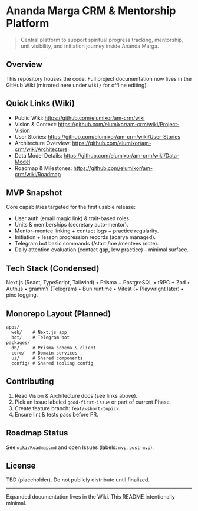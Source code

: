# Ananda Marga CRM & Mentorship Platform

> Central platform to support spiritual progress tracking, mentorship, unit visibility, and initiation journey inside Ananda Marga.

## Overview
This repository houses the code. Full project documentation now lives in the GitHub Wiki (mirrored here under `wiki/` for offline editing).

## Quick Links (Wiki)
- Public Wiki: https://github.com/elumixor/am-crm/wiki
- Vision & Context: https://github.com/elumixor/am-crm/wiki/Project-Vision
- User Stories: https://github.com/elumixor/am-crm/wiki/User-Stories
- Architecture Overview: https://github.com/elumixor/am-crm/wiki/Architecture
- Data Model Details: https://github.com/elumixor/am-crm/wiki/Data-Model
- Roadmap & Milestones: https://github.com/elumixor/am-crm/wiki/Roadmap

## MVP Snapshot
Core capabilities targeted for the first usable release:
- User auth (email magic link) & trait-based roles.
- Units & memberships (secretary auto-mentor).
- Mentor–mentee linking + contact logs + practice regularity.
- Initiation + lesson progression records (acarya managed).
- Telegram bot basic commands (/start /me /mentees /note).
- Daily attention evaluation (contact gap, low practice) – minimal surface.

## Tech Stack (Condensed)
Next.js (React, TypeScript, Tailwind) • Prisma + PostgreSQL • tRPC + Zod • Auth.js • grammY (Telegram) • Bun runtime • Vitest (+ Playwright later) • pino logging.

## Monorepo Layout (Planned)
```
apps/
  web/    # Next.js app
  bot/    # Telegram bot
packages/
  db/     # Prisma schema & client
  core/   # Domain services
  ui/     # Shared components
  config/ # Shared tooling config
```

## Contributing
1. Read Vision & Architecture docs (see links above).
2. Pick an Issue labeled `good-first-issue` or part of current Phase.
3. Create feature branch: `feat/<short-topic>`.
4. Ensure lint & tests pass before PR.

## Roadmap Status
See `wiki/Roadmap.md` and open Issues (labels: `mvp`, `post-mvp`).

## License
TBD (placeholder). Do not publicly distribute until finalized.

---
Expanded documentation lives in the Wiki. This README intentionally minimal.
